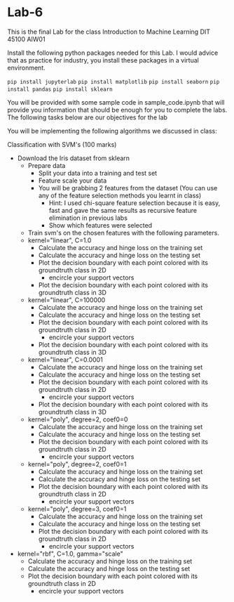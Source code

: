 # Lab-6
This is the final Lab for the class Introduction to Machine Learning DIT 45100 AIW01

Install the following python packages needed for this Lab. I would advice that as practice for industry, you install these packages in a virtual environment.

`pip install jupyterlab` `pip install matplotlib` `pip install seaborn` `pip install pandas` `pip install sklearn`

You will be provided with some sample code in sample_code.ipynb that will provide you information that should be enough for you to complete the labs. The following tasks below are our objectives for the lab

You will be implementing the following algorithms we discussed in class:

Classification with SVM's (100 marks)
  - Download the Iris dataset from sklearn
    - Prepare data
      - Split your data into a training and test set
      - Feature scale your data
      - You will be grabbing 2 features from the dataset (You can use any of the feature selection methods you learnt in class)
         - Hint: I used chi-square feature selection because it is easy, fast and gave the same results as recursive feature elimination in previous labs
         - Show which features were selected 
    - Train svm's on the chosen features with the following parameters. 
     - kernel="linear", C=1.0
        - Calculate the accuracy and hinge loss on the training set
        - Calculate the accuracy and hinge loss on the testing set
        - Plot the decision boundary with each point colored with its groundtruth class in 2D
          - encircle your support vectors 
        - Plot the decision boundary with each point colored with its groundtruth class in 3D
     - kernel="linear", C=100000
        - Calculate the accuracy and hinge loss on the training set
        - Calculate the accuracy and hinge loss on the testing set
        - Plot the decision boundary with each point colored with its groundtruth class in 2D
          - encircle your support vectors
        - Plot the decision boundary with each point colored with its groundtruth class in 3D
     - kernel="linear", C=0.0001
        - Calculate the accuracy and hinge loss on the training set
        - Calculate the accuracy and hinge loss on the testing set
        - Plot the decision boundary with each point colored with its groundtruth class in 2D
          - encircle your support vectors
        - Plot the decision boundary with each point colored with its groundtruth class in 3D
    - kernel="poly", degree=2, coef0=0
        - Calculate the accuracy and hinge loss on the training set
        - Calculate the accuracy and hinge loss on the testing set
        - Plot the decision boundary with each point colored with its groundtruth class in 2D
          - encircle your support vectors
    - kernel="poly", degree=2, coef0=1
        - Calculate the accuracy and hinge loss on the training set
        - Calculate the accuracy and hinge loss on the testing set
        - Plot the decision boundary with each point colored with its groundtruth class in 2D
          - encircle your support vectors
    - kernel="poly", degree=3, coef0=1
        - Calculate the accuracy and hinge loss on the training set
        - Calculate the accuracy and hinge loss on the testing set
        - Plot the decision boundary with each point colored with its groundtruth class in 2D
          - encircle your support vectors
   - kernel="rbf", C=1.0, gamma="scale"
        - Calculate the accuracy and hinge loss on the training set
        - Calculate the accuracy and hinge loss on the testing set
        - Plot the decision boundary with each point colored with its groundtruth class in 2D
          - encircle your support vectors
    
        
